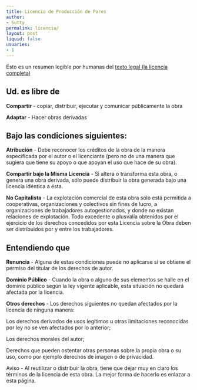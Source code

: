 ```yaml
---
title: Licencia de Producción de Pares
author:
- Sutty
permalink: licencia/
layout: post
liquid: false
usuaries:
- 1
---
```




Esto es un resumen legible por humanas del [texto legal (la licencia completa)](http://endefensadelsl.org/ppl_es.html)

## Ud. es libre de

**Compartir** - copiar, distribuir, ejecutar y comunicar públicamente la obra

**Adaptar** - Hacer obras derivadas

## Bajo las condiciones siguientes:

**Atribución** - Debe reconocer los créditos de la obra de la manera especificada por el autor o el licenciante (pero no de una manera que sugiera que tiene su apoyo o que apoyan el uso que hace de su obra).

**Compartir bajo la Misma Licencia** - Si altera o transforma esta obra, o genera una obra derivada, sólo puede distribuir la obra generada bajo una licencia idéntica a ésta.

**No Capitalista** - La explotación comercial de esta obra sólo está permitida a cooperativas, organizaciones y colectivos sin fines de lucro, a organizaciones de trabajadores autogestionados, y donde no existan relaciones de explotación. Todo excedente o plusvalía obtenidos por el ejercicio de los derechos concedidos por esta Licencia sobre la Obra deben ser distribuidos por y entre los trabajadores.

## Entendiendo que

**Renuncia** - Alguna de estas condiciones puede no aplicarse si se obtiene el permiso del titular de los derechos de autor.

**Dominio Público** - Cuando la obra o alguno de sus elementos se halle en el dominio público según la ley vigente aplicable, esta situación no quedará afectada por la licencia.

**Otros derechos** - Los derechos siguientes no quedan afectados por la licencia de ninguna manera:

Los derechos derivados de usos legítimos u otras limitaciones reconocidas por ley no se ven afectados por lo anterior;

Los derechos morales del autor;

Derechos que pueden ostentar otras personas sobre la propia obra o su uso, como por ejemplo derechos de imagen o de privacidad.

Aviso - Al reutilizar o distribuir la obra, tiene que dejar muy en claro los términos de la licencia de esta obra. La mejor forma de hacerlo es enlazar a esta página.